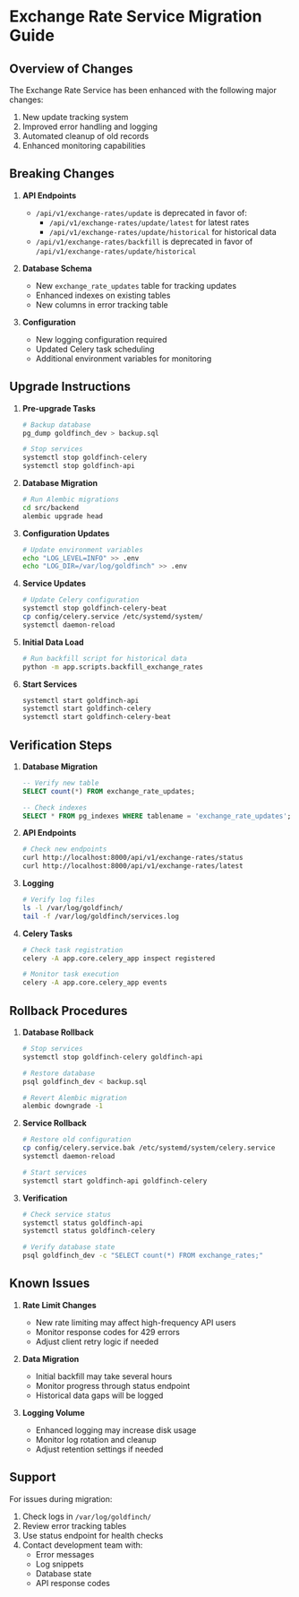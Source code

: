 # Exchange Rate Service Migration Guide

## Overview of Changes

The Exchange Rate Service has been enhanced with the following major changes:
1. New update tracking system
2. Improved error handling and logging
3. Automated cleanup of old records
4. Enhanced monitoring capabilities

## Breaking Changes

1. **API Endpoints**
   - `/api/v1/exchange-rates/update` is deprecated in favor of:
     - `/api/v1/exchange-rates/update/latest` for latest rates
     - `/api/v1/exchange-rates/update/historical` for historical data
   - `/api/v1/exchange-rates/backfill` is deprecated in favor of `/api/v1/exchange-rates/update/historical`

2. **Database Schema**
   - New `exchange_rate_updates` table for tracking updates
   - Enhanced indexes on existing tables
   - New columns in error tracking table

3. **Configuration**
   - New logging configuration required
   - Updated Celery task scheduling
   - Additional environment variables for monitoring

## Upgrade Instructions

1. **Pre-upgrade Tasks**
   ```bash
   # Backup database
   pg_dump goldfinch_dev > backup.sql
   
   # Stop services
   systemctl stop goldfinch-celery
   systemctl stop goldfinch-api
   ```

2. **Database Migration**
   ```bash
   # Run Alembic migrations
   cd src/backend
   alembic upgrade head
   ```

3. **Configuration Updates**
   ```bash
   # Update environment variables
   echo "LOG_LEVEL=INFO" >> .env
   echo "LOG_DIR=/var/log/goldfinch" >> .env
   ```

4. **Service Updates**
   ```bash
   # Update Celery configuration
   systemctl stop goldfinch-celery-beat
   cp config/celery.service /etc/systemd/system/
   systemctl daemon-reload
   ```

5. **Initial Data Load**
   ```bash
   # Run backfill script for historical data
   python -m app.scripts.backfill_exchange_rates
   ```

6. **Start Services**
   ```bash
   systemctl start goldfinch-api
   systemctl start goldfinch-celery
   systemctl start goldfinch-celery-beat
   ```

## Verification Steps

1. **Database Migration**
   ```sql
   -- Verify new table
   SELECT count(*) FROM exchange_rate_updates;
   
   -- Check indexes
   SELECT * FROM pg_indexes WHERE tablename = 'exchange_rate_updates';
   ```

2. **API Endpoints**
   ```bash
   # Check new endpoints
   curl http://localhost:8000/api/v1/exchange-rates/status
   curl http://localhost:8000/api/v1/exchange-rates/latest
   ```

3. **Logging**
   ```bash
   # Verify log files
   ls -l /var/log/goldfinch/
   tail -f /var/log/goldfinch/services.log
   ```

4. **Celery Tasks**
   ```bash
   # Check task registration
   celery -A app.core.celery_app inspect registered
   
   # Monitor task execution
   celery -A app.core.celery_app events
   ```

## Rollback Procedures

1. **Database Rollback**
   ```bash
   # Stop services
   systemctl stop goldfinch-celery goldfinch-api
   
   # Restore database
   psql goldfinch_dev < backup.sql
   
   # Revert Alembic migration
   alembic downgrade -1
   ```

2. **Service Rollback**
   ```bash
   # Restore old configuration
   cp config/celery.service.bak /etc/systemd/system/celery.service
   systemctl daemon-reload
   
   # Start services
   systemctl start goldfinch-api goldfinch-celery
   ```

3. **Verification**
   ```bash
   # Check service status
   systemctl status goldfinch-api
   systemctl status goldfinch-celery
   
   # Verify database state
   psql goldfinch_dev -c "SELECT count(*) FROM exchange_rates;"
   ```

## Known Issues

1. **Rate Limit Changes**
   - New rate limiting may affect high-frequency API users
   - Monitor response codes for 429 errors
   - Adjust client retry logic if needed

2. **Data Migration**
   - Initial backfill may take several hours
   - Monitor progress through status endpoint
   - Historical data gaps will be logged

3. **Logging Volume**
   - Enhanced logging may increase disk usage
   - Monitor log rotation and cleanup
   - Adjust retention settings if needed

## Support

For issues during migration:
1. Check logs in `/var/log/goldfinch/`
2. Review error tracking tables
3. Use status endpoint for health checks
4. Contact development team with:
   - Error messages
   - Log snippets
   - Database state
   - API response codes 